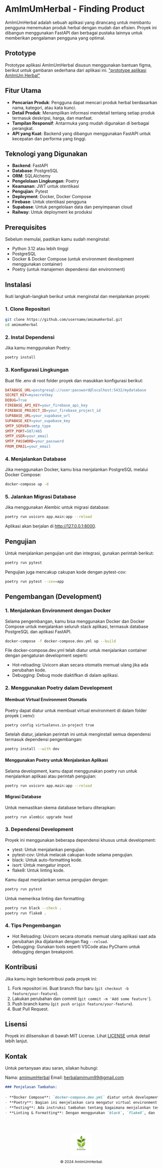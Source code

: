 # AmImUmHerbal - Finding Product

AmImUmHerbal adalah sebuah aplikasi yang dirancang untuk membantu pengguna menemukan produk herbal dengan mudah dan efisien. Proyek ini dibangun menggunakan FastAPI dan berbagai pustaka lainnya untuk memberikan pengalaman pengguna yang optimal.

## Prototype

Prototype aplikasi AmImUmHerbal disusun menggunakan bantuan figma, berikut untuk gambaran sederhana dari aplikasi ini.
["prototype aplikasi AmImUm Herbal"](https://www.figma.com/proto/x3RYOGzVfX6MxQo8rJemJ5/Consumer-UI---AmImUm-Herbal-Shop-Mobile-App?node-id=4074-7857&node-type=canvas&t=8ExRY6YHLRclxNfF-1&scaling=scale-down&content-scaling=fixed&page-id=4074%3A7695&starting-point-node-id=4074%3A7857&show-proto-sidebar=1)

## Fitur Utama

- **Pencarian Produk**: Pengguna dapat mencari produk herbal berdasarkan nama, kategori, atau kata kunci.
- **Detail Produk**: Menampilkan informasi mendetail tentang setiap produk termasuk deskripsi, harga, dan manfaat.
- **Tampilan Responsif**: Antarmuka yang mudah digunakan di berbagai perangkat.
- **API yang Kuat**: Backend yang dibangun menggunakan FastAPI untuk kecepatan dan performa yang tinggi.

## Teknologi yang Digunakan

- **Backend**: FastAPI
- **Database**: PostgreSQL
- **ORM**: SQLAlchemy
- **Pengelolaan Lingkungan**: Poetry
- **Keamanan**: JWT untuk otentikasi
- **Pengujian**: Pytest
- **Deployment**: Docker, Docker Compose
- **Firebase**: Untuk otentikasi pengguna
- **Supabase**: Untuk pengelolaan data dan penyimpanan cloud
- **Railway**: Untuk deployment ke produksi

## Prerequisites

Sebelum memulai, pastikan kamu sudah menginstal:

- Python 3.12 atau lebih tinggi
- PostgreSQL
- Docker & Docker Compose (untuk environment development menggunakan container)
- Poetry (untuk manajemen dependensi dan environment)

## Instalasi

Ikuti langkah-langkah berikut untuk menginstal dan menjalankan proyek:

### 1. Clone Repositori

```bash
git clone https://github.com/username/amimumherbal.git
cd amimumherbal
```

### 2. Instal Dependensi

Jika kamu menggunakan Poetry:
```bash
poetry install
```

### 3. Konfigurasi Lingkungan

Buat file .env di root folder proyek dan masukkan konfigurasi berikut:
```makefile
DATABASE_URL=postgresql://user:password@localhost:5432/mydatabase
SECRET_KEY=mysecretkey
DEBUG=True
FIREBASE_API_KEY=your_firebase_api_key
FIREBASE_PROJECT_ID=your_firebase_project_id
SUPABASE_URL=your_supabase_url
SUPABASE_KEY=your_supabase_key
SMTP_SERVER=smtp_type
SMTP_PORT=587/465
SMTP_USER=your_email
SMTP_PASSWORD=your_password
FROM_EMAIL=your_email
```

### 4. Menjalankan Database

Jika menggunakan Docker, kamu bisa menjalankan PostgreSQL melalui Docker Compose:
```bash
docker-compose up -d
```

### 5. Jalankan Migrasi Database

Jika menggunakan Alembic untuk migrasi database:
```bash
poetry run uvicorn app.main:app --reload
```
Aplikasi akan berjalan di http://127.0.0.1:8000.


## Pengujian
Untuk menjalankan pengujian unit dan integrasi, gunakan perintah berikut:

```bash
poetry run pytest
```
Pengujian juga mencakup cakupan kode dengan pytest-cov:

```bash
poetry run pytest --cov=app
```


## Pengembangan (Development)

### 1. Menjalankan Environment dengan Docker
Selama pengembangan, kamu bisa menggunakan Docker dan Docker Compose untuk menjalankan seluruh stack aplikasi, termasuk database PostgreSQL dan aplikasi FastAPI.

```bash
docker-compose -f docker-compose.dev.yml up --build
```
File docker-compose.dev.yml telah diatur untuk menjalankan container dengan pengaturan development seperti:

- Hot-reloading: Uvicorn akan secara otomatis memuat ulang jika ada perubahan kode.
- Debugging: Debug mode diaktifkan di dalam aplikasi.

### 2. Menggunakan Poetry dalam Development
#### Membuat Virtual Environment Otomatis
Poetry dapat diatur untuk membuat virtual environment di dalam folder proyek (.venv):

```bash
poetry config virtualenvs.in-project true
```
Setelah diatur, jalankan perintah ini untuk menginstall semua dependensi termasuk dependensi pengembangan:

```bash
poetry install --with dev
```
#### Menggunakan Poetry untuk Menjalankan Aplikasi
Selama development, kamu dapat menggunakan poetry run untuk menjalankan aplikasi atau perintah pengujian:

```bash
poetry run uvicorn app.main:app --reload
```
#### Migrasi Database
Untuk memastikan skema database terbaru diterapkan:

```bash
poetry run alembic upgrade head
```

### 3. Dependensi Development
Proyek ini menggunakan beberapa dependensi khusus untuk development:

- ytest: Untuk menjalankan pengujian.
- pytest-cov: Untuk melacak cakupan kode selama pengujian.
- black: Untuk auto-formatting kode.
- isort: Untuk mengatur import.
- flake8: Untuk linting kode.

Kamu dapat menjalankan semua pengujian dengan:

```bash
poetry run pytest
```

Untuk memeriksa linting dan formatting:

```bash
poetry run black --check .
poetry run flake8 .
```

### 4. Tips Pengembangan
- Hot Reloading: Uvicorn secara otomatis memuat ulang aplikasi saat ada perubahan jika dijalankan dengan flag `--reload`.
- Debugging: Gunakan tools seperti VSCode atau PyCharm untuk debugging dengan breakpoint.

## Kontribusi
Jika kamu ingin berkontribusi pada proyek ini:

1. Fork repositori ini.
Buat branch fitur baru (`git checkout -b feature/your-feature`).
2. Lakukan perubahan dan commit (`git commit -m 'Add some feature'`).
3. Push branch kamu (`git push origin feature/your-feature`).
4. Buat Pull Request.

## Lisensi
Proyek ini dilisensikan di bawah MIT License. Lihat [LICENSE]() untuk detail lebih lanjut.

## Kontak
Untuk pertanyaan atau saran, silakan hubungi:

Nama: [amimumHerbal]()
Email: [herbalamimum99@gmail.com]()

```markdown
### Penjelasan Tambahan:

- **Docker Compose**: `docker-compose.dev.yml` diatur untuk development environment (misalnya hot-reloading, debug mode).
- **Poetry**: Bagian ini menjelaskan cara mengatur virtual environment dan menggunakan Poetry untuk keperluan development.
- **Testing**: Ada instruksi tambahan tentang bagaimana menjalankan tes dan mengukur cakupan kode menggunakan `pytest` dan `pytest-cov`.
- **Linting & Formatting**: Dengan menggunakan `black`, `flake8`, dan `isort`, proses development bisa lebih terstruktur dan mudah dijaga.
```
</br>

##

<div align="center">
     <a href="https://github.com/imanmaris99" target="_blank" rel="noopener noreferrer">
        <img src="./images/logo_toko_amimum-removebg-preview.png" width="70px" />
    </a>
    <p style="font-size: 12px;">
       &copy; 2024 AmImUmHerbal. 
    </p>
</div>